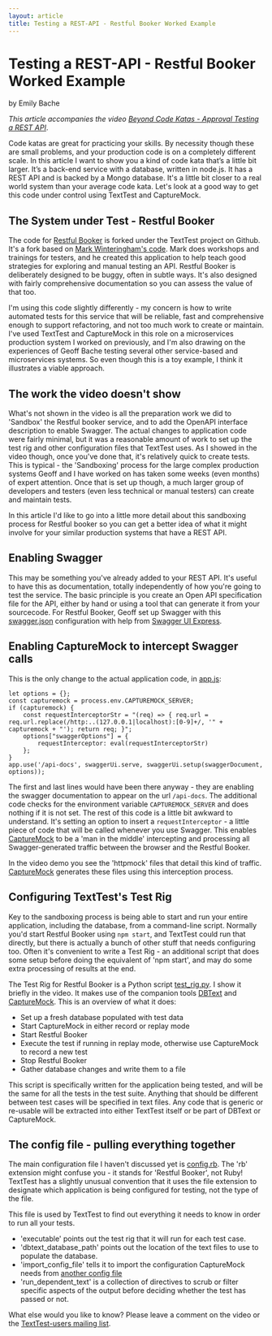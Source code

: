 ```yaml
---
layout: article
title: Testing a REST-API - Restful Booker Worked Example
---
```


# Testing a REST-API - Restful Booker Worked Example

by Emily Bache

_This article accompanies the video [Beyond Code Katas - Approval Testing a REST API](https://youtu.be/4ZYm-Vi2hI4)_.

Code katas are great for practicing your skills. By necessity though these are small problems, and your production code is on a completely different scale. In this article I want to show you a kind of code kata that’s a little bit larger. It’s a back-end service with a database, written in node.js. It has a REST API and is backed by a Mongo database. It's a little bit closer to a real world system than your average code kata. Let's look at a good way to get this code under control using TextTest and CaptureMock.

## The System under Test - Restful Booker
The code for [Restful Booker](https://github.com/texttest/restful-booker) is forked under the TextTest project on Github. It's a fork based on [Mark Winteringham's code](https://github.com/mwinteringham/restful-booker). Mark does workshops and trainings for testers, and he created this application to help teach good strategies for exploring and manual testing an API. Restful Booker is deliberately designed to be buggy, often in subtle ways. It's also designed with fairly comprehensive documentation so you can assess the value of that too.

I'm using this code slightly differently - my concern is how to write automated tests for this service that will be reliable, fast and comprehensive enough to support refactoring, and not too much work to create or maintain. I've used TextTest and CaptureMock in this role on a microservices production system I worked on previously, and I'm also drawing on the experiences of Geoff Bache testing several other service-based and microservices systems. So even though this is a toy example, I think it illustrates a viable approach.

## The work the video doesn't show
What's not shown in the video is all the preparation work we did to 'Sandbox' the Restful booker service, and to add the OpenAPI interface description to enable Swagger. The actual changes to application code were fairly minimal, but it was a reasonable amount of work to set up the test rig and other configuration files that TextTest uses. As I showed in the video though, once you've done that, it's relatively quick to create tests. This is typical - the 'Sandboxing' process for the large complex production systems Geoff and I have worked on has taken some weeks (even months) of expert attention. Once that is set up though, a much larger group of developers and testers (even less technical or manual testers) can create and maintain tests.

In this article I'd like to go into a little more detail about this sandboxing process for Restful booker so you can get a better idea of what it might involve for your similar production systems that have a REST API.

## Enabling Swagger
This may be something you've already added to your REST API. It's useful to have this as documentation, totally independently of how you're going to test the service. The basic principle is you create an Open API specification file for the API, either by hand or using a tool that can generate it from your sourcecode. For Restful Booker, Geoff set up Swagger with this [swagger.json](https://github.com/texttest/restful-booker/blob/main/swagger.json) configuration with help from [Swagger UI Express](https://www.npmjs.com/package/swagger-ui-express).

## Enabling CaptureMock to intercept Swagger calls
This is the only change to the actual application code, in [app.js](https://github.com/texttest/restful-booker/blob/main/app.js):

    let options = {};
    const capturemock = process.env.CAPTUREMOCK_SERVER;
    if (capturemock) {
        const requestInterceptorStr = "(req) => { req.url = req.url.replace(/http:..(127.0.0.1|localhost):[0-9]+/, '" + capturemock + "'); return req; }";
        options["swaggerOptions"] = {
            requestInterceptor: eval(requestInterceptorStr)
        };
    }
    app.use('/api-docs', swaggerUi.serve, swaggerUi.setup(swaggerDocument, options));

The first and last lines would have been there anyway - they are enabling the swagger documentation to appear on the url `/api-docs`. The additional code checks for the environment variable `CAPTUREMOCK_SERVER` and does nothing if it is not set. The rest of this code is a little bit awkward to understand. It's setting an option to insert a `requestInterceptor` - a little piece of code that will be called whenever you use Swagger. This enables [CaptureMock](https://github.com/texttest/capturemock) to be a 'man in the middle' intercepting and processing all Swagger-generated traffic between the browser and the Restful Booker.

In the video demo you see the 'httpmock' files that detail this kind of traffic. [CaptureMock](https://github.com/texttest/capturemock) generates these files using this interception process.

## Configuring TextTest's Test Rig
Key to the sandboxing process is being able to start and run your entire application, including the database, from a command-line script. Normally you'd start Restful Booker using `npm start`, and TextTest could run that directly, but there is actually a bunch of other stuff that needs configuring too. Often it's convenient to write a Test Rig - an additional script that does some setup before doing the equivalent of 'npm start', and may do some extra processing of results at the end.

The Test Rig for Restful Booker is a Python script [test_rig.py](https://github.com/texttest/restful-booker/blob/main/integration_tests/test_rig.py). I show it briefly in the video. It makes use of the companion tools [DBText](https://github.com/texttest/dbtext) and [CaptureMock](https://github.com/texttest/capturemock). This is an overview of what it does: 

* Set up a fresh database populated with test data
* Start CaptureMock in either record or replay mode
* Start Restful Booker
* Execute the test if running in replay mode, otherwise use CaptureMock to record a new test
* Stop Restful Booker
* Gather database changes and write them to a file

This script is specifically written for the application being tested, and will be the same for all the tests in the test suite. Anything that should be different between test cases will be specified in text files. Any code that is generic or re-usable will be extracted into either TextTest itself or be part of DBText or CaptureMock.

## The config file - pulling everything together
The main configuration file I haven't discussed yet is [config.rb](https://github.com/texttest/restful-booker/blob/main/integration_tests/config.rb). The 'rb' extension might confuse you - it stands for 'Restful Booker', not Ruby! TextTest has a slightly unusual convention that it uses the file extension to designate which application is being configured for testing, not the type of the file.

This file is used by TextTest to find out everything it needs to know in order to run all your tests.

* 'executable' points out the test rig that it will run for each test case. 
* 'dbtext_database_path' points out the location of the text files to use to populate the database.
* 'import_config_file' tells it to import the configuration CaptureMock needs from [another config file](https://github.com/texttest/restful-booker/blob/main/integration_tests/capturemockrc.rb)
* 'run_dependent_text' is a collection of directives to scrub or filter specific aspects of the output before deciding whether the test has passed or not.

What else would you like to know? Please leave a comment on the video or the [TextTest-users mailing list](https://sourceforge.net/p/texttest/mailman/texttest-users/).





